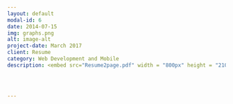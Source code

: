```yaml
---
layout: default
modal-id: 6
date: 2014-07-15
img: graphs.png
alt: image-alt
project-date: March 2017
client: Resume
category: Web Development and Mobile
description: <embed src="Resume2page.pdf" width = "800px" height = "2100px"/>




---
```

